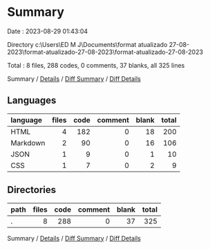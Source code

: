 # Summary

Date : 2023-08-29 01:43:04

Directory c:\\Users\\ED M J\\Documents\\format atualizado 27-08-2023\\format-atualizado-27-08-2023\\format-atualizado-27-08-2023

Total : 8 files,  288 codes, 0 comments, 37 blanks, all 325 lines

Summary / [Details](details.md) / [Diff Summary](diff.md) / [Diff Details](diff-details.md)

## Languages
| language | files | code | comment | blank | total |
| :--- | ---: | ---: | ---: | ---: | ---: |
| HTML | 4 | 182 | 0 | 18 | 200 |
| Markdown | 2 | 90 | 0 | 16 | 106 |
| JSON | 1 | 9 | 0 | 1 | 10 |
| CSS | 1 | 7 | 0 | 2 | 9 |

## Directories
| path | files | code | comment | blank | total |
| :--- | ---: | ---: | ---: | ---: | ---: |
| . | 8 | 288 | 0 | 37 | 325 |

Summary / [Details](details.md) / [Diff Summary](diff.md) / [Diff Details](diff-details.md)